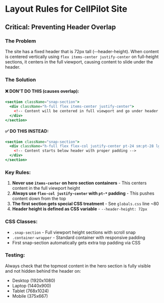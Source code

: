 # Layout Rules for CellPilot Site

## Critical: Preventing Header Overlap

### The Problem
The site has a fixed header that is 72px tall (--header-height). When content is centered vertically using `flex items-center justify-center` on full-height sections, it centers in the full viewport, causing content to slide under the header.

### The Solution

#### ❌ DON'T DO THIS (causes overlap):
```jsx
<section className="snap-section">
  <div className="h-full flex items-center justify-center">
    <!-- Content will be centered in full viewport and go under header -->
  </div>
</section>
```

#### ✅ DO THIS INSTEAD:
```jsx
<section className="snap-section">
  <div className="h-full flex flex-col justify-center pt-24 sm:pt-28 lg:pt-32">
    <!-- Content starts below header with proper padding -->
  </div>
</section>
```

### Key Rules:

1. **Never use `items-center` on hero section containers** - This centers content in the full viewport height
2. **Always use `flex-col justify-center` with `pt-*` padding** - This pushes content down from the top
3. **The first section gets special CSS treatment** - See `globals.css` line ~80
4. **Header height is defined as CSS variable** - `--header-height: 72px`

### CSS Classes:
- `.snap-section` - Full viewport height sections with scroll snap
- `.container-wrapper` - Standard container with responsive padding
- First snap-section automatically gets extra top padding via CSS

### Testing:
Always check that the topmost content in the hero section is fully visible and not hidden behind the header on:
- Desktop (1920x1080)
- Laptop (1440x900)
- Tablet (768x1024)
- Mobile (375x667)